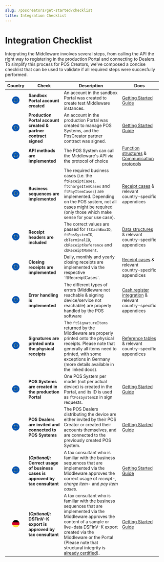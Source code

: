 ```yaml
---
slug: /poscreators/get-started/checklist
title: Integration Checklist
---
```


# Integration Checklist
Integrating the Middleware involves several steps, from calling the API the right way to registering in the production Portal and connecting to Dealers. To simplify this process for POS Creators, we've composed a concise checklist that can be used to validate if all required steps were succesfully performed.

| Country | Check | Description | Docs |
| :----: | ----- | ----------- | --------- |
| ![All markets](images/flag-eu.png) | **Sandbox Portal account created** | An account in the sandbox Portal was created to create test Middleware instances. | [Getting Started Guide](README.md) |
| ![All markets](images/flag-eu.png) | **Production Portal account created & partner contract signed** | An account in the production Portal was created to manage POS Systems, and the PosCreator partner contract was signed. | [Getting Started Guide](README.md) |
| ![All markets](images/flag-eu.png) | **API methods are implemented** | The POS System can call the Middleware's API via the protocol of choice | [Function structures](https://docs.fiskaltrust.cloud/docs/poscreators/middleware-doc/general/function-structures) & <br /> [Communication protocols](https://docs.fiskaltrust.cloud/docs/poscreators/middleware-doc/general/communication) |
| ![All markets](images/flag-eu.png) | **Business sequences are implemented** | The required business cases (i.e. the `ftReceiptCases`, `ftChargeItemCases` and `ftPayItemCases`) are implemented. Depending on the POS system, not all cases might be required (only those which make sense for your use case). | [Receipt cases](https://docs.fiskaltrust.cloud/docs/poscreators/middleware-doc/general/reference-tables) & relevant country-specific appendices |
| ![All markets](images/flag-eu.png) | **Receipt headers are included** | The correct values are passed for `ftCashBoxID`, `ftPosSystemID`, `cbTerminalID`, `cbReceiptReference` and `cbReceiptMoment`. | [Data structures](https://docs.fiskaltrust.cloud/docs/poscreators/middleware-doc/general/data-structures) & relevant country-specific appendices |
| ![All markets](images/flag-eu.png) | **Closing receipts are implemented** | Daily, monthly and yearly closing receipts are implemented via the respective ´ftRecreiptCases`. | [Receipt cases](https://docs.fiskaltrust.cloud/docs/poscreators/middleware-doc/general/reference-tables) & relevant country-specific appendices |
| ![All markets](images/flag-eu.png) | **Error handling is implemented** | The different types of errors (Middleware not reachable & signing device/service not reachable) are properly handled by the POS software | [Cash register integration](https://docs.fiskaltrust.cloud/docs/poscreators/middleware-doc/general/cash-register-integration) & relevant country-specific appendices |
| ![All markets](images/flag-eu.png) | **Signatures are printed onto the physical receipts** | The `ftSignatureItems` returned by the Middleware are properly printed onto the physical receipts. Please note that generally all items need to printed, with some exceptions in Germany (more details available in the linked docs). | [Reference tables](https://docs.fiskaltrust.cloud/docs/poscreators/middleware-doc/general/reference-tables#type-of-signature-ftsignaturetype) & relevant country-specific appendices |
| ![All markets](images/flag-eu.png) | **POS Systems are created in the production Portal** | One POS System per model (not per actual device) is created in the Portal, and its ID is used as `ftPosSystemID` in sign requests. | [Getting Started Guide](README.md) |
| ![All markets](images/flag-eu.png) | **POS Dealers are invited and connected to POS Systems** | The POS Dealers distributing the device are either invited by their POS Creator or created their accounts themselves, and are connected to the previously created POS System. | [Getting Started Guide](README.md) |
| ![All markets](images/flag-eu.png) | **_(Optional):_ Correct usage of business cases is approved by tax consultant** | A tax consultant who is familiar with the business sequences that are implemented via the Middleware approves the correct usage of _receipt-_, _charge item-_ and _pay item cases_. | [Getting Started Guide](README.md) |
| ![Germany](images/flag-de.png) | **_(Optional):_ DSFinV-K export is approved by tax consultant** | A tax consultant who is familiar with the business sequences that are implemented via the Middleware approves the content of a sample or live-data DSFinV-K export created via the Middleware or the Portal (Please note that structural integrity is [already certified](https://fiskaltrust.de/fiskaltrust-middleware-dsfinv-k-schnittstelle-jetzt-gobd-zertifiziert/)). | [Getting Started Guide](README.md) |